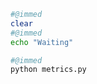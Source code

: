 <!--
SPDX-FileCopyrightText: 2024 Buoyant Inc.
SPDX-License-Identifier: Apache-2.0
-->

<!-- @SHOW -->

```bash
#@immed
clear
#@immed
echo "Waiting"
```

<!-- @wait_clear -->

```bash
#@immed
python metrics.py
```

